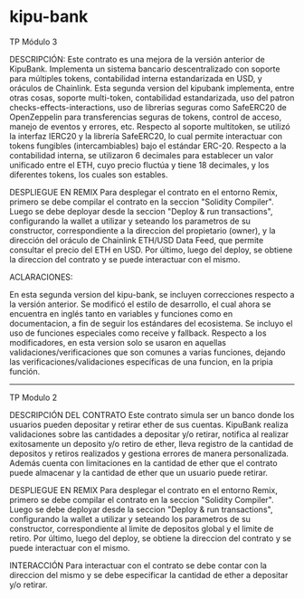 # kipu-bank
TP Módulo 3

DESCRIPCIÓN:
Este contrato es una mejora de la versión anterior de KipuBank. Implementa un sistema bancario descentralizado con soporte para múltiples tokens, contabilidad interna estandarizada en USD, y oráculos de Chainlink. Esta segunda version del kipubank implementa, entre otras cosas, soporte multi-token, contabilidad estandarizada, uso del patron checks-effects-interactions, uso de librerias seguras como SafeERC20 de OpenZeppelin para transferencias seguras de tokens, control de acceso, manejo de eventos y errores, etc. Respecto al soporte multitoken, se utilizó la interfaz IERC20 y la librería SafeERC20, lo cual permite interactuar con tokens fungibles (intercambiables) bajo el estándar ERC-20. Respecto a la contabilidad interna, se utilizaron 6 decimales para establecer un valor unificado entre el ETH, cuyo precio fluctúa y tiene 18 decimales, y los diferentes tokens, los cuales son estables. 

DESPLIEGUE EN REMIX
Para desplegar el contrato en el entorno Remix, primero se debe compilar el contrato en la seccion "Solidity Compiler". Luego se debe deployar desde la seccion "Deploy & run transactions", configurando la wallet a utilizar y seteando los parametros de su constructor, correspondiente a la direccion del propietario (owner), y la dirección del oráculo de Chainlink ETH/USD Data Feed, que permite consultar el precio del ETH en USD. Por último, luego del deploy, se obtiene la direccion del contrato y se puede interactuar con el mismo.

ACLARACIONES:

En esta segunda version del kipu-bank, se incluyen correcciones respecto a la versión anterior. Se modificó el estilo de desarrollo, el cual ahora se encuentra en inglés tanto en variables y funciones como en documentacion, a fin de seguir los estándares del ecosistema. Se incluyo el uso de funciones especiales como receive y fallback. Respecto a los modificadores, en esta version solo se usaron en aquellas validaciones/verificaciones que son comunes a varias funciones, dejando las verificaciones/validaciones específicas de una funcion, en la pripia función.

------------------------------------------------------------------------------------------------------------------------------------------------------------------------------
TP Modulo 2

DESCRIPCIÓN DEL CONTRATO
Este contrato simula ser un banco donde los usuarios pueden depositar y retirar ether de sus cuentas. KipuBank realiza validaciones sobre las cantidades a depositar y/o retirar, notifica al realizar exitosamente un deposito y/o retiro de ether, lleva registro de la cantidad de depositos y retiros realizados y gestiona errores de manera personalizada. Además cuenta con limitaciones en la cantidad de ether que el contrato puede almacenar y la cantidad de ether que un usuario puede retirar.

DESPLIEGUE EN REMIX
Para desplegar el contrato en el entorno Remix, primero se debe compilar el contrato en la seccion "Solidity Compiler". Luego se debe deployar desde la seccion "Deploy & run transactions", configurando la wallet a utilizar y seteando los parametros de su constructor, correspondiente al limite de depositos global y el limite de retiro. Por último, luego del deploy, se obtiene la direccion del contrato y se puede interactuar con el mismo.

INTERACCIÓN
Para interactuar con el contrato se debe contar con la direccion del mismo y se debe especificar la cantidad de ether a depositar y/o retirar.
